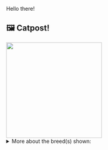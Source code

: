 Hello there!



## 🖼️ Catpost!

<sub>
    <img src="https://cdn2.thecatapi.com/images/E4j4aBDx9.jpg" height="256">
</sub>


<details>
<summary>More about the breed(s) shown:</summary>

Breed: Chantilly-Tiffany

Description: The Chantilly is a devoted companion and prefers company to being left alone. While the Chantilly is not demanding, she will "chirp" and "talk" as if having a conversation. This breed is affectionate, with a sweet temperament. It can stay still for extended periods, happily lounging in the lap of its loved one. This quality makes the Tiffany an ideal traveling companion, and an ideal house companion for senior citizens and the physically handicapped.

Links:
<ul>
  <li>CFA None available</li>
  <li>Wikipedia https://en.wikipedia.org/wiki/Chantilly-Tiffany</li>
</ul> 

</details>
